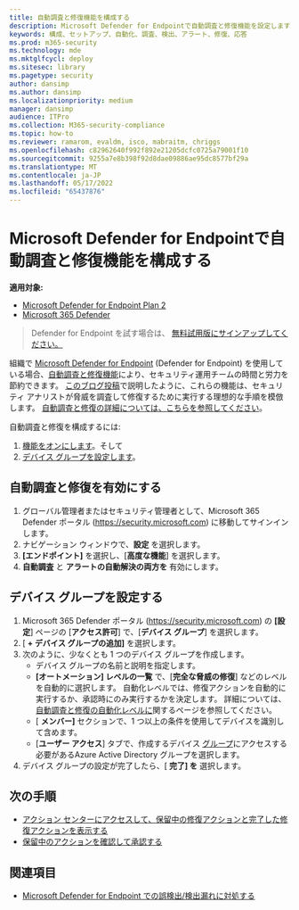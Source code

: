 ```yaml
---
title: 自動調査と修復機能を構成する
description: Microsoft Defender for Endpointで自動調査と修復機能を設定します。
keywords: 構成、セットアップ、自動化、調査、検出、アラート、修復、応答
ms.prod: m365-security
ms.technology: mde
ms.mktglfcycl: deploy
ms.sitesec: library
ms.pagetype: security
author: dansimp
ms.author: dansimp
ms.localizationpriority: medium
manager: dansimp
audience: ITPro
ms.collection: M365-security-compliance
ms.topic: how-to
ms.reviewer: ramarom, evaldm, isco, mabraitm, chriggs
ms.openlocfilehash: c82962640f992f892e21205dcfc0725a79001f10
ms.sourcegitcommit: 9255a7e8b398f92d8dae09886ae95dc8577bf29a
ms.translationtype: MT
ms.contentlocale: ja-JP
ms.lasthandoff: 05/17/2022
ms.locfileid: "65437876"
---
```

# <a name="configure-automated-investigation-and-remediation-capabilities-in-microsoft-defender-for-endpoint"></a>Microsoft Defender for Endpointで自動調査と修復機能を構成する

**適用対象:**
- [Microsoft Defender for Endpoint Plan 2](https://go.microsoft.com/fwlink/p/?linkid=2154037)
- [Microsoft 365 Defender](https://go.microsoft.com/fwlink/?linkid=2118804)

> Defender for Endpoint を試す場合は、 [無料試用版にサインアップしてください。](https://signup.microsoft.com/create-account/signup?products=7f379fee-c4f9-4278-b0a1-e4c8c2fcdf7e&ru=https://aka.ms/MDEp2OpenTrial?ocid=docs-wdatp-assignaccess-abovefoldlink)

組織で [Microsoft Defender for Endpoint](/windows/security/threat-protection/) (Defender for Endpoint) を使用している場合、[自動調査と修復機能](/microsoft-365/security/defender-endpoint/automated-investigations)により、セキュリティ運用チームの時間と労力を節約できます。 [このブログ投稿](https://techcommunity.microsoft.com/t5/microsoft-defender-atp/enhance-your-soc-with-microsoft-defender-atp-automatic/ba-p/848946)で説明したように、これらの機能は、セキュリティ アナリストが脅威を調査して修復するために実行する理想的な手順を模倣します。 [自動調査と修復の詳細については、こちらを参照してください](/microsoft-365/security/defender-endpoint/automated-investigations)。

自動調査と修復を構成するには:

1. [機能をオンにします](#turn-on-automated-investigation-and-remediation)。そして
2. [デバイス グループを設定します](#set-up-device-groups)。

## <a name="turn-on-automated-investigation-and-remediation"></a>自動調査と修復を有効にする

1. グローバル管理者またはセキュリティ管理者として、Microsoft 365 Defender ポータル (<https://security.microsoft.com>) に移動してサインインします。
2. ナビゲーション ウィンドウで、**設定** を選択します。
3. **[エンドポイント]** を選択し、[**高度な機能**] を選択します。
4. **自動調査** と **アラートの自動解決の両方を** 有効にします。

## <a name="set-up-device-groups"></a>デバイス グループを設定する

1. Microsoft 365 Defender ポータル (<https://security.microsoft.com>) の **[設定**] ページの [**アクセス許可**] で、[**デバイス グループ**] を選択します。
2. [ **+ デバイス グループの追加]** を選択します。
3. 次のように、少なくとも 1 つのデバイス グループを作成します。
   - デバイス グループの名前と説明を指定します。
   - **[オートメーション] レベルの一覧** で、[**完全な脅威の修復**] などのレベルを自動的に選択します。 自動化レベルでは、修復アクションを自動的に実行するか、承認時にのみ実行するかを決定します。 詳細については、 [自動調査と修復の自動化レベルに](automation-levels.md)関するページを参照してください。
   - [ **メンバー]** セクションで、1 つ以上の条件を使用してデバイスを識別して含めます。
   - [**ユーザー アクセス**] タブで、作成するデバイス [グループ](/azure/active-directory/fundamentals/active-directory-manage-groups?context=azure/active-directory/users-groups-roles/context/ugr-context)にアクセスする必要があるAzure Active Directory グループを選択します。
4. デバイス グループの設定が完了したら、[ **完了] を** 選択します。

## <a name="next-steps"></a>次の手順

- [アクション センターにアクセスして、保留中の修復アクションと完了した修復アクションを表示する](/microsoft-365/security/defender-endpoint/auto-investigation-action-center#the-action-center)
- [保留中のアクションを確認して承認する](/microsoft-365/security/defender-endpoint/manage-auto-investigation)

## <a name="see-also"></a>関連項目

- [Microsoft Defender for Endpoint での誤検出/検出漏れに対処する](defender-endpoint-false-positives-negatives.md)
